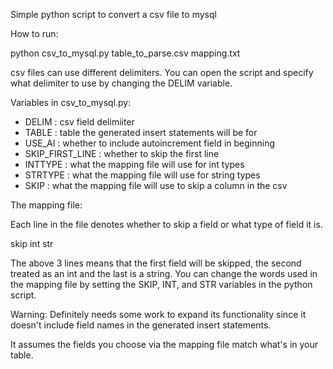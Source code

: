 Simple python script to convert a csv file to mysql

How to run:

python csv_to_mysql.py table_to_parse.csv mapping.txt

csv files can use different delimiters. You can open the script and specify what delimiter to use by changing the DELIM variable. 

Variables in csv_to_mysql.py:

- DELIM : csv field delimiiter
- TABLE : table the generated insert statements will be for
- USE_AI : whether to include autoincrement field in beginning 
- SKIP_FIRST_LINE : whether to skip the first line 
- INTTYPE : what the mapping file will use for int types
- STRTYPE : what the mapping file will use for string types
- SKIP : what the mapping file will use to skip a column in the csv

The mapping file:

Each line in the file denotes whether to skip a field or what type of field it is.


skip
int
str

The above 3 lines means that the first field will be skipped, the second treated as an int and the last is a string. You can change the words used in the mapping file by setting the SKIP, INT, and STR variables in the python script.



Warning:
Definitely needs some work to expand its functionality since it doesn't include field names in the generated insert statements.


It assumes the fields you choose via the mapping file match what's in your table.


